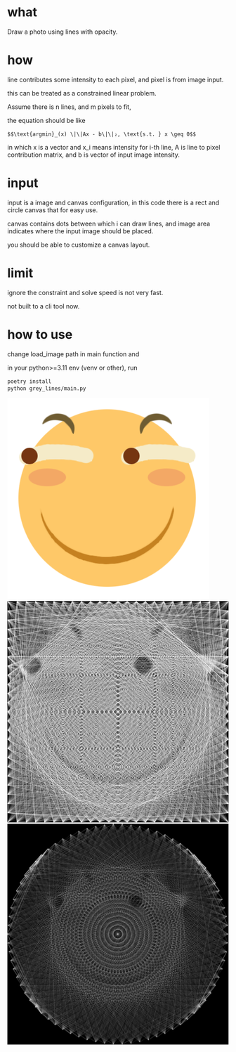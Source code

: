 # what

Draw a photo using lines with opacity.

# how

line contributes some intensity to each pixel, and pixel is from image input.

this can be treated as a constrained linear problem.

Assume there is n lines, and m pixels to fit,

the equation should be like

```
$$\text{argmin}_(x) \|\|Ax - b\|\|₂, \text{s.t. } x \geq 0$$
```

in which x is a vector and x_i means intensity for i-th line, A is line to pixel contribution matrix, and b is vector of input image intensity.

# input

input is a image and canvas configuration, in this code there is a rect and circle canvas that for easy use.

canvas contains dots between which i can draw lines, and image area indicates where the input image should be placed.

you should be able to customize a canvas layout.

# limit

ignore the constraint and solve speed is not very fast.

not built to a cli tool now.

# how to use

change load_image path in main function and

in your python>=3.11 env (venv or other), run

```
poetry install
python grey_lines/main.py
```

![in](img/in.png)
![out](img/out.svg)
![out2](img/out2.svg)